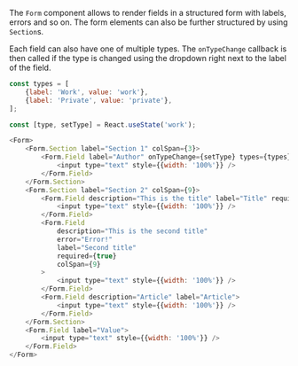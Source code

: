 The `Form` component allows to render fields in a structured form with labels, errors and so on. The form elements can
also be further structured by using `Section`s.

Each field can also have one of multiple types. The `onTypeChange` callback is then called if the type is changed using
the dropdown right next to the label of the field.

```javascript
const types = [
    {label: 'Work', value: 'work'},
    {label: 'Private', value: 'private'},
];

const [type, setType] = React.useState('work');

<Form>
    <Form.Section label="Section 1" colSpan={3}>
        <Form.Field label="Author" onTypeChange={setType} types={types} type={type}>
            <input type="text" style={{width: '100%'}} />
        </Form.Field>
    </Form.Section>
    <Form.Section label="Section 2" colSpan={9}>
        <Form.Field description="This is the title" label="Title" required={true} colSpan={3}>
            <input type="text" style={{width: '100%'}} />
        </Form.Field>
        <Form.Field
            description="This is the second title"
            error="Error!"
            label="Second title"
            required={true}
            colSpan={9}
        >
            <input type="text" style={{width: '100%'}} />
        </Form.Field>
        <Form.Field description="Article" label="Article">
            <input type="text" style={{width: '100%'}} />
        </Form.Field>
    </Form.Section>
    <Form.Field label="Value">
        <input type="text" style={{width: '100%'}} />
    </Form.Field>
</Form>
```
